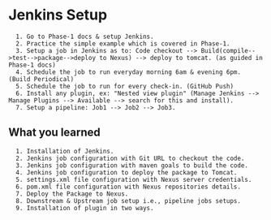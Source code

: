 # Jenkins Setup

      1. Go to Phase-1 docs & setup Jenkins.
      2. Practice the simple example which is covered in Phase-1.
      3. Setup a job in Jenkins as to: Code checkout --> Build(compile-->test-->package-->deploy to Nexus) --> deploy to tomcat. (as guided in Phase-1 docs)
      4. Schedule the job to run everyday morning 6am & evening 6pm. (Build Periodical)
      5. Schedule the job to run for every check-in. (GitHub Push)
      6. Install any plugin, ex: "Nested view plugin" (Manage Jenkins --> Manage Plugins --> Available --> search for this and install).
      7. Setup a pipeline: Job1 --> Job2 --> Job3.
      
      
      
      
## What you learned

      1. Installation of Jenkins.
      2. Jenkins job configuration with Git URL to checkout the code.
      3. Jenkins job configuration with maven goals to build the code.
      4. Jenkins job configuration to deploy the package to Tomcat.
      5. settings.xml file configuration with Nexus server credentials.
      6. pom.xml file configuration with Nexus repositories details.
      7. Deploy the Package to Nexus.
      8. Downstream & Upstream job setup i.e., pipeline jobs setups.
      9. Installation of plugin in two ways.
      
      
      
